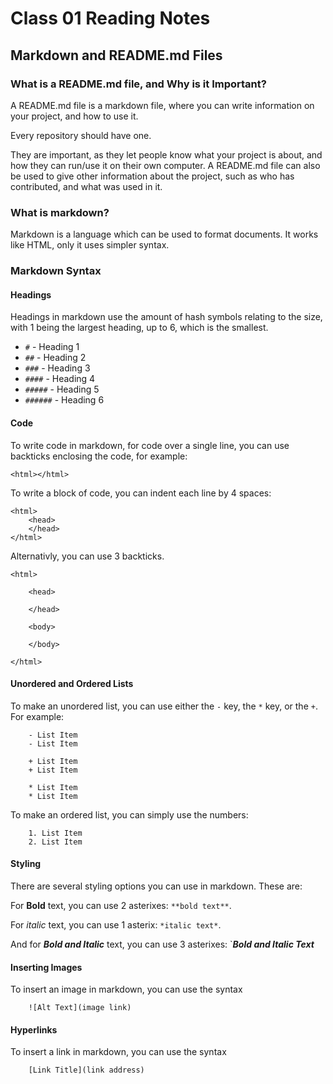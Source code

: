 #   Class 01 Reading Notes

## Markdown and README.md Files

### What is a README.md file, and Why is it Important?

A README.md file is a markdown file, where you can write information on your project, and how to use it.

Every repository should have one.

They are important, as they let people know what your project is about, and how they can run/use it on their own computer. A README.md file can also be used to give other information about the project, such as who has contributed, and what was used in it.

### What is markdown?

Markdown is a language which can be used to format documents. It works like HTML, only it uses simpler syntax.

### Markdown Syntax

#### Headings

Headings in markdown use the amount of hash symbols relating to the size, with 1 being the largest heading, up to 6, which is the smallest.

- `#` - Heading 1
- `##` - Heading 2
- `###` - Heading 3
- `####` - Heading 4
- `#####` - Heading 5
- `######` - Heading 6

#### Code

To write code in markdown, for code over a single line, you can use backticks enclosing the code, for example:

`<html></html>`

To write a block of code, you can indent each line by 4 spaces:

    <html>
        <head>
        </head>
    </html>

Alternativly, you can use 3 backticks.

```
<html>

    <head>

    </head>

    <body>

    </body>

</html>

```

#### Unordered and Ordered Lists

To make an unordered list, you can use either the `-` key, the `*` key, or the `+`. For example:

```
    - List Item
    - List Item

```

```
    + List Item
    + List Item
```

```
    * List Item
    * List Item
```

To make an ordered list, you can simply use the numbers:

```
    1. List Item
    2. List Item
```

#### Styling

There are several styling options you can use in markdown. These are:

For **Bold** text, you can use 2 asterixes: `**bold text**`.

For *italic* text, you can use 1 asterix: `*italic text*`.

And for ***Bold and Italic*** text, you can use 3 asterixes: `***Bold and Italic Text***

#### Inserting Images

To insert an image in markdown, you can use the syntax 

```
    ![Alt Text](image link)
```

#### Hyperlinks

To insert a link in markdown, you can use the syntax

```
    [Link Title](link address)
```


